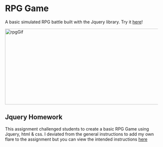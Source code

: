 # RPG Game
<p>A basic simulated RPG battle built with the Jquery library. Try it <a href="https://bksaechao.github.io/Rpg-Game-Redo/">here</a>!</p>
<img src="assets/images/rpgGame.gif" alt="rpgGif" height="250" width="550">

## Jquery Homework
<p>This assignment challenged students to create a basic RPG Game using Jquery, html & css. I deviated from the general instructions to add my own flare to the assignment but you can view the intended instructions <a href="https://youtu.be/klN2-ITjRt8">here</a><p>

